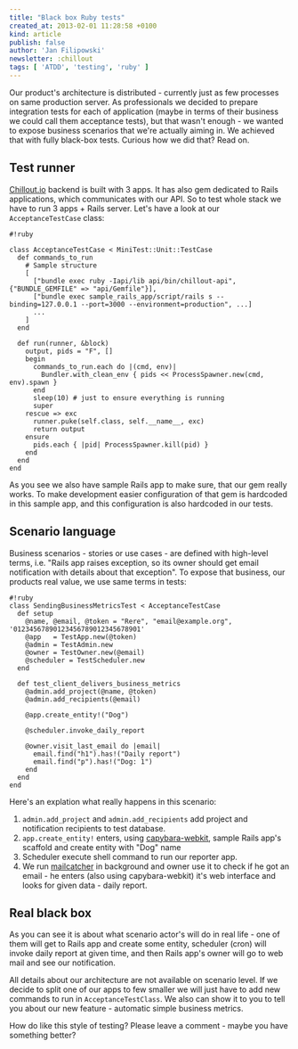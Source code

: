 ```yaml
---
title: "Black box Ruby tests"
created_at: 2013-02-01 11:28:58 +0100
kind: article
publish: false
author: 'Jan Filipowski'
newsletter: :chillout
tags: [ 'ATDD', 'testing', 'ruby' ]
---
```


Our product's architecture is distributed - currently just as few processes on same production server. As professionals we decided to prepare integration tests for each of application (maybe in terms of their business we could call them acceptance tests), but that wasn't enough - we wanted to expose business scenarios that we're actually aiming in. We achieved that with fully black-box tests. Curious how we did that? Read on.

<!-- more -->

## Test runner

[Chillout.io](http://chillout.io/) backend is built with 3 apps. It has also gem dedicated to Rails applications, which communicates with our API. So to test whole stack we have to run 3 apps + Rails server. Let's have a look at our ```AcceptanceTestCase``` class:


```
#!ruby

class AcceptanceTestCase < MiniTest::Unit::TestCase
  def commands_to_run
    # Sample structure
    [
      ["bundle exec ruby -Iapi/lib api/bin/chillout-api", {"BUNDLE_GEMFILE" => "api/Gemfile"}],
      ["bundle exec sample_rails_app/script/rails s --binding=127.0.0.1 --port=3000 --environment=production", ...]
      ...
    ]
  end

  def run(runner, &block)
    output, pids = "F", []
    begin
      commands_to_run.each do |(cmd, env)|
        Bundler.with_clean_env { pids << ProcessSpawner.new(cmd, env).spawn }
      end
      sleep(10) # just to ensure everything is running
      super
    rescue => exc
      runner.puke(self.class, self.__name__, exc)
      return output
    ensure
      pids.each { |pid| ProcessSpawner.kill(pid) }
    end
  end
end
```

As you see we also have sample Rails app to make sure, that our gem really works. To make development easier configuration of that gem is hardcoded in this sample app, and this configuration is also hardcoded in our tests.

## Scenario language

Business scenarios - stories or use cases - are defined with high-level terms, i.e. "Rails app raises exception, so its owner should get email notification with details about that exception". To expose that business, our products real value, we use same terms in tests:

```
#!ruby
class SendingBusinessMetricsTest < AcceptanceTestCase
  def setup
    @name, @email, @token = "Rere", "email@example.org", '01234567890123456789012345678901'
    @app   = TestApp.new(@token)
    @admin = TestAdmin.new
    @owner = TestOwner.new(@email)
    @scheduler = TestScheduler.new
  end

  def test_client_delivers_business_metrics
    @admin.add_project(@name, @token)
    @admin.add_recipients(@email)

    @app.create_entity!("Dog")

    @scheduler.invoke_daily_report

    @owner.visit_last_email do |email|
      email.find("h1").has!("Daily report")
      email.find("p").has!("Dog: 1")
    end
  end
end
```

Here's an explation what really happens in this scenario:

1. ```admin.add_project``` and ```admin.add_recipients``` add project and notification recipients to test database.
2. ```app.create_entity!``` enters, using [capybara-webkit](https://github.com/thoughtbot/capybara-webkit), sample Rails app's scaffold and create entity with "Dog" name
3. Scheduler execute shell command to run our reporter app.
3. We run [mailcatcher](http://mailcatcher.me/) in background and owner use it to check if he got an email - he enters (also using capybara-webkit) it's web interface and looks for given data - daily report.

## Real black box

As you can see it is about what scenario actor's will do in real life - one of them will get to Rails app and create some entity, scheduler (cron) will invoke daily report at given time, and then Rails app's owner will go to web mail and see our notification.

All details about our architecture are not available on scenario level. If we decide to split one of our apps to few smaller we will just have to add new commands to run in ```AcceptanceTestClass```. We also can show it to you to tell you about our new feature - automatic simple business metrics.

How do like this style of testing? Please leave a comment - maybe you have something better?
